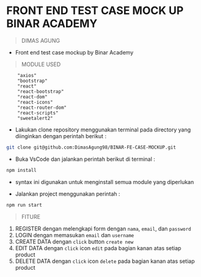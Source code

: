 # FRONT END TEST CASE MOCK UP BINAR ACADEMY
> DIMAS AGUNG

- Front end test case mockup by Binar Academy

> MODULE USED
```
    "axios"
    "bootstrap"
    "react"
    "react-bootstrap"
    "react-dom"
    "react-icons"
    "react-router-dom"
    "react-scripts"
    "sweetalert2"
```

- Lakukan clone repository menggunakan terminal pada directory yang diinginkan    dengan perintah berikut :

```sh
git clone git@github.com:DimasAgung98/BINAR-FE-CASE-MOCKUP.git
```

- Buka VsCode dan jalankan perintah berikut di terminal :

```sh
npm install
```

- syntax ini digunakan untuk menginstall semua module yang diperlukan


- Jalankan project menggunakan perintah :

```sh
npm run start
```

> FITURE
1. REGISTER dengan melengkapi form dengan `nama`, `email`, dan `password`
2. LOGIN dengan memasukan `email` dan `username`
3. CREATE DATA dengan `click` button `create new`
4. EDIT DATA dengan `click` icon `edit` pada bagian kanan atas setiap product
5. DELETE DATA dengan `click` icon `delete` pada bagian kanan atas setiap product
